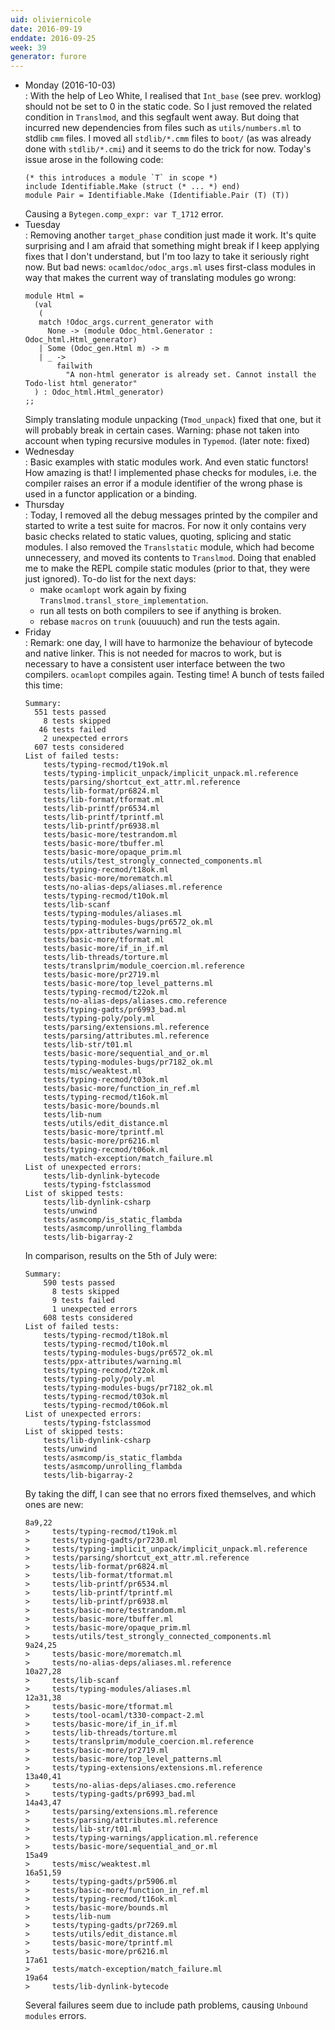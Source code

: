 ```yaml
---
uid: oliviernicole
date: 2016-09-19
enddate: 2016-09-25
week: 39
generator: furore
---
```


* Monday (2016-10-03)  
: With the help of Leo White, I realised that `Int_base` (see prev. worklog)
  should not be set to 0 in the static code. So I just removed the related
  condition in `Translmod`, and this segfault went away. But doing that incurred
  new dependencies from files such as `utils/numbers.ml` to stdlib `cmm` files.
  I moved all `stdlib/*.cmm` files to `boot/` (as was already done with
  `stdlib/*.cmi`) and it seems to do the trick for now.
  Today's issue arose in the following code:
  ```
  (* this introduces a module `T` in scope *)
  include Identifiable.Make (struct (* ... *) end)
  module Pair = Identifiable.Make (Identifiable.Pair (T) (T))
  ```
  Causing a `Bytegen.comp_expr: var T_1712` error.
* Tuesday  
: Removing another `target_phase` condition just made it work. It's quite
  surprising and I am afraid that something might break if I keep applying fixes
  that I don't understand, but I'm too lazy to take it seriously right now.
  But bad news: `ocamldoc/odoc_args.ml` uses first-class modules in way that
  makes the current way of translating modules go wrong:
  ```
  module Html =
    (val
     (
     match !Odoc_args.current_generator with
       None -> (module Odoc_html.Generator : Odoc_html.Html_generator)
     | Some (Odoc_gen.Html m) -> m
     | _ ->
         failwith
           "A non-html generator is already set. Cannot install the Todo-list html generator"
    ) : Odoc_html.Html_generator)
  ;;
  ```
  Simply translating module unpacking (`Tmod_unpack`) fixed that one, but it
  will probably break in certain cases.
  Warning: phase not taken into account when typing recursive modules in
  `Typemod`. (later note: fixed)
* Wednesday  
: Basic examples with static modules work. And even static functors! How amazing
  is that!
  I implemented phase checks for modules, i.e. the compiler raises an error if
  a module identifier of the wrong phase is used in a functor application or a
  binding.
* Thursday  
: Today, I removed all the debug messages printed by the compiler and started to
  write a test suite for macros. For now it only contains very basic checks
  related to static values, quoting, splicing and static modules.
  I also removed the `Translstatic` module, which had become unnecessery, and
  moved its contents to `Translmod`. Doing that enabled me to make the REPL
  compile static modules (prior to that, they were just ignored).
  To-do list for the next days:
  * make `ocamlopt` work again by fixing
    `Translmod.transl_store_implementation`.
  * run all tests on both compilers to see if anything is broken.
  * rebase `macros` on `trunk` (ouuuuch) and run the tests again.
* Friday  
: Remark: one day, I will have to harmonize the behaviour of bytecode and native
  linker. This is not needed for macros to work, but is necessary to have a
  consistent user interface between the two compilers.
  `ocamlopt` compiles again. Testing time!
  A bunch of tests failed this time:
  ```
  Summary:
    551 tests passed
      8 tests skipped
     46 tests failed
      2 unexpected errors
    607 tests considered
  List of failed tests:
      tests/typing-recmod/t19ok.ml
      tests/typing-implicit_unpack/implicit_unpack.ml.reference
      tests/parsing/shortcut_ext_attr.ml.reference
      tests/lib-format/pr6824.ml
      tests/lib-format/tformat.ml
      tests/lib-printf/pr6534.ml
      tests/lib-printf/tprintf.ml
      tests/lib-printf/pr6938.ml
      tests/basic-more/testrandom.ml
      tests/basic-more/tbuffer.ml
      tests/basic-more/opaque_prim.ml
      tests/utils/test_strongly_connected_components.ml
      tests/typing-recmod/t18ok.ml
      tests/basic-more/morematch.ml
      tests/no-alias-deps/aliases.ml.reference
      tests/typing-recmod/t10ok.ml
      tests/lib-scanf
      tests/typing-modules/aliases.ml
      tests/typing-modules-bugs/pr6572_ok.ml
      tests/ppx-attributes/warning.ml
      tests/basic-more/tformat.ml
      tests/basic-more/if_in_if.ml
      tests/lib-threads/torture.ml
      tests/translprim/module_coercion.ml.reference
      tests/basic-more/pr2719.ml
      tests/basic-more/top_level_patterns.ml
      tests/typing-recmod/t22ok.ml
      tests/no-alias-deps/aliases.cmo.reference
      tests/typing-gadts/pr6993_bad.ml
      tests/typing-poly/poly.ml
      tests/parsing/extensions.ml.reference
      tests/parsing/attributes.ml.reference
      tests/lib-str/t01.ml
      tests/basic-more/sequential_and_or.ml
      tests/typing-modules-bugs/pr7182_ok.ml
      tests/misc/weaktest.ml
      tests/typing-recmod/t03ok.ml
      tests/basic-more/function_in_ref.ml
      tests/typing-recmod/t16ok.ml
      tests/basic-more/bounds.ml
      tests/lib-num
      tests/utils/edit_distance.ml
      tests/basic-more/tprintf.ml
      tests/basic-more/pr6216.ml
      tests/typing-recmod/t06ok.ml
      tests/match-exception/match_failure.ml
  List of unexpected errors:
      tests/lib-dynlink-bytecode
      tests/typing-fstclassmod
  List of skipped tests:
      tests/lib-dynlink-csharp
      tests/unwind
      tests/asmcomp/is_static_flambda
      tests/asmcomp/unrolling_flambda
      tests/lib-bigarray-2
  ```
  In comparison, results on the 5th of July were:
  ```
  Summary:
      590 tests passed
        8 tests skipped
        9 tests failed
        1 unexpected errors
      608 tests considered
  List of failed tests:
      tests/typing-recmod/t18ok.ml
      tests/typing-recmod/t10ok.ml
      tests/typing-modules-bugs/pr6572_ok.ml
      tests/ppx-attributes/warning.ml
      tests/typing-recmod/t22ok.ml
      tests/typing-poly/poly.ml
      tests/typing-modules-bugs/pr7182_ok.ml
      tests/typing-recmod/t03ok.ml
      tests/typing-recmod/t06ok.ml
  List of unexpected errors:
      tests/typing-fstclassmod
  List of skipped tests:
      tests/lib-dynlink-csharp
      tests/unwind
      tests/asmcomp/is_static_flambda
      tests/asmcomp/unrolling_flambda
      tests/lib-bigarray-2
  ```
  By taking the diff, I can see that no errors fixed themselves, and which ones
  are new:
  ```
  8a9,22
  >     tests/typing-recmod/t19ok.ml
  >     tests/typing-gadts/pr7230.ml
  >     tests/typing-implicit_unpack/implicit_unpack.ml.reference
  >     tests/parsing/shortcut_ext_attr.ml.reference
  >     tests/lib-format/pr6824.ml
  >     tests/lib-format/tformat.ml
  >     tests/lib-printf/pr6534.ml
  >     tests/lib-printf/tprintf.ml
  >     tests/lib-printf/pr6938.ml
  >     tests/basic-more/testrandom.ml
  >     tests/basic-more/tbuffer.ml
  >     tests/basic-more/opaque_prim.ml
  >     tests/utils/test_strongly_connected_components.ml
  9a24,25
  >     tests/basic-more/morematch.ml
  >     tests/no-alias-deps/aliases.ml.reference
  10a27,28
  >     tests/lib-scanf
  >     tests/typing-modules/aliases.ml
  12a31,38
  >     tests/basic-more/tformat.ml
  >     tests/tool-ocaml/t330-compact-2.ml
  >     tests/basic-more/if_in_if.ml
  >     tests/lib-threads/torture.ml
  >     tests/translprim/module_coercion.ml.reference
  >     tests/basic-more/pr2719.ml
  >     tests/basic-more/top_level_patterns.ml
  >     tests/typing-extensions/extensions.ml.reference
  13a40,41
  >     tests/no-alias-deps/aliases.cmo.reference
  >     tests/typing-gadts/pr6993_bad.ml
  14a43,47
  >     tests/parsing/extensions.ml.reference
  >     tests/parsing/attributes.ml.reference
  >     tests/lib-str/t01.ml
  >     tests/typing-warnings/application.ml.reference
  >     tests/basic-more/sequential_and_or.ml
  15a49
  >     tests/misc/weaktest.ml
  16a51,59
  >     tests/typing-gadts/pr5906.ml
  >     tests/basic-more/function_in_ref.ml
  >     tests/typing-recmod/t16ok.ml
  >     tests/basic-more/bounds.ml
  >     tests/lib-num
  >     tests/typing-gadts/pr7269.ml
  >     tests/utils/edit_distance.ml
  >     tests/basic-more/tprintf.ml
  >     tests/basic-more/pr6216.ml
  17a61
  >     tests/match-exception/match_failure.ml
  19a64
  >     tests/lib-dynlink-bytecode
  ```
  Several failures seem due to include path problems, causing `Unbound modules`
  errors.



